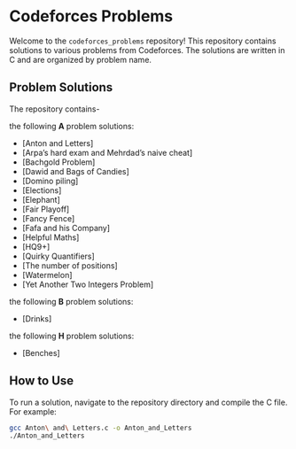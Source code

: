# Codeforces Problems

Welcome to the `codeforces_problems` repository! This repository contains solutions to various problems from Codeforces. The solutions are written in C and are organized by problem name.

## Problem Solutions

The repository contains-

the following **A** problem solutions:

- [Anton and Letters]
- [Arpa’s hard exam and Mehrdad’s naive cheat]
- [Bachgold Problem]
- [Dawid and Bags of Candies]
- [Domino piling]
- [Elections]
- [Elephant]
- [Fair Playoff]
- [Fancy Fence]
- [Fafa and his Company]
- [Helpful Maths]
- [HQ9+]
- [Quirky Quantifiers]
- [The number of positions]
- [Watermelon]
- [Yet Another Two Integers Problem]

the following **B** problem solutions:

- [Drinks]

the following **H** problem solutions:

- [Benches]

  
## How to Use

To run a solution, navigate to the repository directory and compile the C file. For example:

```bash
gcc Anton\ and\ Letters.c -o Anton_and_Letters
./Anton_and_Letters
